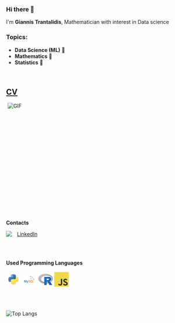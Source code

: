 ### Hi there 🔭

I'm **Giannis Trantalidis**, Mathematician with interest in Data science

### Topics:
- **Data Science (ML)**  💬
- **Mathematics**        💬
- **Statistics**         💬
<br>

## [**CV**](https://github.com/TatevKaren/TatevKaren/files/11361961/new_resume.1.pdf)


<img align="right" alt="GIF" src="https://cdn.dribbble.com/users/2344801/screenshots/4774578/alphatestersanimation2.gif?raw=true" width="500" height="320"/>
<br>

**Contacts**
 
<img align="left"  width="30px" src="https://cdn2.iconfinder.com/data/icons/social-media-icons-23/800/linkedin-512.png"/> 

[LinkedIn](https://www.linkedin.com/in/%CE%B3%CE%B9%CE%AC%CE%BD%CE%BD%CE%B7%CF%82-%CF%84%CF%81%CE%B1%CE%BD%CF%84%CE%B1%CE%BB%CE%AF%CE%B4%CE%B7%CF%82-050582210/)

<br>
<br>

**Used Programming Languages**  
<br>
<code><img height="40" src="https://raw.githubusercontent.com/github/explore/80688e429a7d4ef2fca1e82350fe8e3517d3494d/topics/python/python.png"></code>
<code><img height="40" src="https://raw.githubusercontent.com/github/explore/80688e429a7d4ef2fca1e82350fe8e3517d3494d/topics/mysql/mysql.png"></code>
<code><img height="40" src="https://raw.githubusercontent.com/github/explore/80688e429a7d4ef2fca1e82350fe8e3517d3494d/topics/r/r.png"></code>
<code><img height="40" src="https://raw.githubusercontent.com/github/explore/80688e429a7d4ef2fca1e82350fe8e3517d3494d/topics/javascript/javascript.png"></code>

<br>
<br>


![Top Langs](https://github-readme-stats.vercel.app/api/top-langs/?username=JohnTrs)



